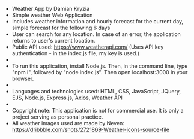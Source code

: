  * Weather App by Damian Kryzia
 * Simple weather Web Application
 * Includes weather information and hourly forecast for the current day, simple forecast for the following 6 days
 * User can search for any location. In case of an error, the application returns to user's current location.
 * Public API used: https://www.weatherapi.com/ (Uses API key authentication - in the index.js file, my key is used.)
 * 
 * To run this application, install Node.js. Then, in the command line, type "npm i", followed by "node index.js". Then open localhost:3000 in your browser.
 * 
 * Languages and technologies used: HTML, CSS, JavaScript, JQuery, EJS, Node.js, Express.js, Axios, Weather API
 * 
 * Copyright note: This application is not for commercial use. It is only a project serving as personal practice.
 * All weather images used are made by Neven: https://dribbble.com/shots/2721869-Weather-icons-source-file
